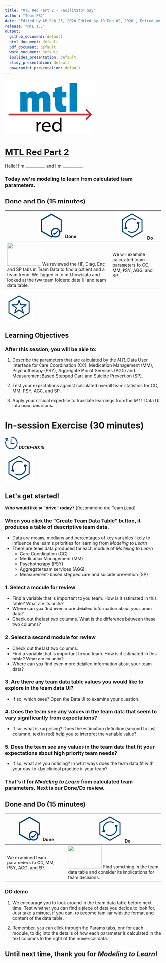 ```yaml
---
title: "MTL Red Part 2 - Facilitator Say"
author: "Team PSD"
date: "Edited by AP Feb 25, 2020 Edited by JB Feb 02, 2020 , Edited by Rita 24 January 2020 from SP 2019 Oct 21 2019"
release: "MTL 1.8"
output: 
  github_document: default
  html_document: default
  pdf_document: default
  word_document: default
  ioslides_presentation: default
  slidy_presentation: default
  powerpoint_presentation: default
---
```


<img src = "https://github.com/lzim/teampsd/blob/master/resources/logos/mtl_how_red.png"
     height = "175" width = "290">  

# [MTL Red Part 2](https://github.com/lzim/teampsd/blob/master/mtl_facilitate_workgroup/mtl_live_guide/mtl_live_session02_see.Rmd "MTL Live Session 02")

Hello! I'm __________ and I'm __________.
### Today we're modeling to learn from calculated team parameters.

## Done and Do (15 minutes)
<!-- Do/Done Tables -->
| [<img src = "https://github.com/lzim/teampsd/blob/master/resources/icons/done.png" height = "80" width = "80">](https://github.com/lzim/mtl/blob/master/session03/s03_learner/mtl_session03_see.md) **Done** | [<img src = "https://github.com/lzim/teampsd/blob/master/resources/icons/do.png" height = "90" width = "90">](https://github.com/lzim/mtl/blob/master/session03/s03_learner/mtl_session03_see.md) **Do** |
| --- | --- | 
| [<img src = "https://raw.githubusercontent.com/lzim/teampsd/master/resources/logos/mtl_how_data_sm.png" height = "75" width = "110">](http://mtl.how/data) We reviewed the HF, Diag, Enc and SP tabs in Team Data to find a patient and a team trend. We logged in to mtl.how/data and looked at the two team folders: data UI and team data table.| We will examine calculated team parameters fo CC, MM, PSY, AGG, and SP.|

<!-- Learning Objectives Icon --> 
[<img src = "https://github.com/lzim/teampsd/blob/master/resources/icons/learning_objectives.png" height = "90" width = "90" style ="display: inline-block"/>](https://github.com/lzim/mtl/blob/master/session03/s03_learner/mtl_session03_see.md)

## Learning Objectives
### After this session, you will be able to:

1.	Describe the parameters that are calculated by the *MTL* Data User Interface for Care Coordination (CC), Medication Management (MM), Psychotherapy (PSY), Aggregate Mix of Services (AGG) and Measurement Based Stepped Care and Suicide Prevention (SP).

2.	Test your expectations against calculated overall team statistics for CC, MM, PSY, AGG, and SP.

3.	Apply your clinical expertise to translate learnings from the *MTL* Data UI into team decisions.


# In-session Exercise (30 minutes)

<img src = "https://github.com/lzim/teampsd/blob/master/resources/icons/timestamp.png" height = "40" width = "40" style ="display: inline-block"/> ___00:10-00:15___

<img src = "https://github.com/lzim/teampsd/blob/master/resources/icons/do.png" height = "90" width = "90" style ="display: inline-block"/> 

## Let's get started! 

**Who would like to "drive" today?** [Recommend the Team Lead]


### When you click the "Create Team Data Table" button, it produces a table of descriptive team data.
- Data are means, medians and percentages of key variables likely to influence the team's priorities for learning from *Modeling to Learn*
- There are team data produced for each module of *Modeling to Learn*
  - Care Coordination (CC)
  - Medication Management (MM)
  - Psychotherapy (PSY)
  - Aggregate team services (AGG)
  - Measurement-based stepped care and suicide prevention (SP)

### 1. Select a module for review
- Find a variable that is important to you team. How is it estimated in this table? What are its units?
- Where can you find even more detailed information about your team data?
- Check out the last two columns. What is the difference between these two columns?

### 2. Select a second module for review 
- Check out the last two columns. 
- Find a variable that is important to you team. How is it estimated in this table? What are its units?
- Where can you find even more detailed information about your team data?

### 3. Are there any team data table values you would like to explore in the team data UI?
- If so, which ones? Open the Data UI to examine your question.

### 4. Does the team see any values in the team data that seem to vary significantly from expectations?
- If so, what is surprising? Does the estimation definition (second to last columnn, text in red) help you to interpret the variable value?

### 5. Does the team see any values in the team data that fit your expectations about high priority team needs?
- If so, what are you noticing? In what ways does the team data fit with your day-to-day clinical practice in your team?


### That's it for *Modeling to Learn* from calculated team parameters. Next is our Done/Do review. 

## Done and Do (15 minutes)
<!-- Do/Done Tables -->
| [<img src = "https://github.com/lzim/teampsd/blob/master/resources/icons/done.png" height = "80" width = "80">](https://github.com/lzim/mtl/blob/master/session03/s03_learner/mtl_session03_see.md) **Done** | [<img src = "https://github.com/lzim/teampsd/blob/master/resources/icons/do.png" height = "90" width = "90">](https://github.com/lzim/mtl/blob/master/session03/s03_learner/mtl_session03_see.md) **Do** |
| --- | --- | 
| We examined team parameters fo CC, MM, PSY, AGG, and SP.|  [<img src = "https://raw.githubusercontent.com/lzim/teampsd/master/resources/logos/mtl_how_menu.png" height = "75" width = "110">](http://mtl.how/menu) Find something in the team data table and consider its implications for team decisions.|

### DO demo

1. We encourage you to look around in the team data table before next time. Test whether you can find a piece of data you decide to look for. Just take a minute, if you can, to become familiar with the format and content of the data table. 

2. Remember, you can click through the Params tabs, one for each module, to dig into the details of how each parameter is calculated in the text columns to the right of the numerical data.   

## Until next time, thank you for _Modeling to Learn_!
